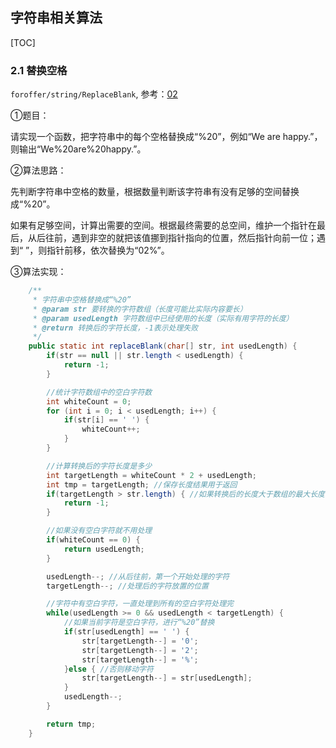 ## 字符串相关算法

[TOC]

### 2.1 替换空格

`foroffer/string/ReplaceBlank`, 参考：[02](https://github.com/LRH1993/android_interview/blob/master/algorithm/For-offer/02.md)

①题目：

请实现一个函数，把字符串中的每个空格替换成“%20”，例如“We are happy.”，则输出“We%20are%20happy.”。

②算法思路：

先判断字符串中空格的数量，根据数量判断该字符串有没有足够的空间替换成“%20”。

如果有足够空间，计算出需要的空间。根据最终需要的总空间，维护一个指针在最后，从后往前，遇到非空的就把该值挪到指针指向的位置，然后指针向前一位；遇到“ ”，则指针前移，依次替换为“02%”。

③算法实现：

```java
    /**
     * 字符串中空格替换成“%20”
     * @param str 要转换的字符数组（长度可能比实际内容要长）
     * @param usedLength 字符数组中已经使用的长度（实际有用字符的长度）
     * @return 转换后的字符长度，-1表示处理失败
     */
    public static int replaceBlank(char[] str, int usedLength) {
        if(str == null || str.length < usedLength) {
            return -1;
        }

        //统计字符数组中的空白字符数
        int whiteCount = 0;
        for (int i = 0; i < usedLength; i++) {
            if(str[i] == ' ') {
                whiteCount++;
            }
        }

        //计算转换后的字符长度是多少
        int targetLength = whiteCount * 2 + usedLength;
        int tmp = targetLength; //保存长度结果用于返回
        if(targetLength > str.length) { //如果转换后的长度大于数组的最大长度，直接返回失败
            return -1;
        }

        //如果没有空白字符就不用处理
        if(whiteCount == 0) {
            return usedLength;
        }

        usedLength--; //从后往前，第一个开始处理的字符
        targetLength--; //处理后的字符放置的位置

        //字符中有空白字符，一直处理到所有的空白字符处理完
        while(usedLength >= 0 && usedLength < targetLength) {
            //如果当前字符是空白字符，进行“%20”替换
            if(str[usedLength] == ' ') {
                str[targetLength--] = '0';
                str[targetLength--] = '2';
                str[targetLength--] = '%';
            }else { //否则移动字符
                str[targetLength--] = str[usedLength];
            }
            usedLength--;
        }

        return tmp;
    }
```



 